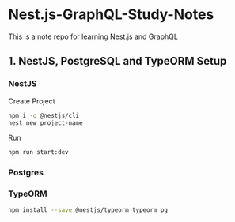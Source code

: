 # Nest.js-GraphQL-Study-Notes
This is a note repo for learning Nest.js and GraphQL

## 1. NestJS, PostgreSQL and TypeORM Setup
### NestJS
Create Project
```bash
npm i -g @nestjs/cli
nest new project-name
```

Run
```bash
npm run start:dev
```

### Postgres


### TypeORM
```bash
npm install --save @nestjs/typeorm typeorm pg
```

